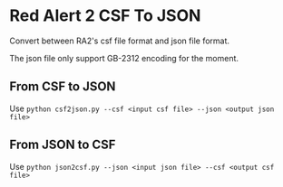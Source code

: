 # Red Alert 2 CSF To JSON

Convert between RA2's csf file format and json file format.

The json file only support GB-2312 encoding for the moment.

## From CSF to JSON

Use `python csf2json.py --csf <input csf file> --json <output json file>`

## From JSON to CSF

Use `python json2csf.py --json <input json file> --csf <output csf file>`
